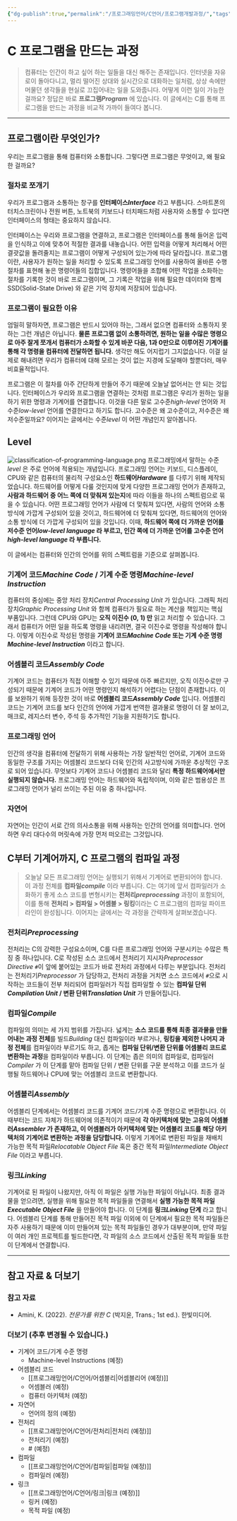 ```yaml
---
{"dg-publish":true,"permalink":"/프로그래밍언어/C언어/프로그램개발과정/","tags":["C","프로그래밍언어","기초"],"created":"2024-03-05T17:07:11.030+09:00","updated":"2024-04-24T13:18:24.699+09:00"}
---
```



# C 프로그램을 만드는 과정

> 컴퓨터는 인간이 하고 싶어 하는 일들을 대신 해주는 존재입니다. 인터넷을 자유로이 돌아다니고, 멀리 떨어진 상대와 실시간으로 대화하는 일처럼, 상상 속에만 머물던 생각들을 현실로 끄집어내는 일을 도와줍니다. 어떻게 이런 일이 가능한 걸까요? 정답은 바로 **프로그램*Program*** 에 있습니다. 이 글에서는 C를 통해 프로그램을 만드는 과정을 비교적 가까이 들여다 봅니다.

---

## 프로그램이란 무엇인가?

우리는 프로그램을 통해 컴퓨터와 소통합니다. 그렇다면 프로그램은 무엇이고, 왜 필요한 걸까요?

### 절차로 쪼개기

우리가 프로그램과 소통하는 창구를 **인터페이스*Interface*** 라고 부릅니다. 스마트폰의 터치스크린이나 전원 버튼, 노트북의 키보드나 터치패드처럼 사용자와 소통할 수 있다면 인터페이스의 형태는 중요하지 않습니다.

인터페이스는 우리와 프로그램을 연결하고, 프로그램은 인터페이스를 통해 들어온 입력을 인식하고 이에 맞추어 적절한 결과를 내놓습니다. 어떤 입력을 어떻게 처리해서 어떤 결괏값을 돌려줄지는 프로그램이 어떻게 구성되어 있는가에 따라 달라집니다. 프로그램이란, 사용자가 원하는 일을 처리할 수 있도록 프로그래밍 언어를 사용하여 올바른 수행 절차를 표현해 놓은 명령어들의 집합입니다. 명령어들을 조합해 어떤 작업을 소화하는 절차를 기록한 것이 바로 프로그램이며, 그 기록은 작업을 위해 필요한 데이터와 함께 SSD(Solid-State Drive) 와 같은 기억 장치에 저장되어 있습니다.

### 프로그램이 필요한 이유

엄밀히 말하자면, 프로그램은 반드시 있어야 하는, 그래서 없으면 컴퓨터와 소통하지 못하는 그런 개념은 아닙니다. **물론 프로그램 없이 소통하려면, 원하는 일을 수많은 명령으로 아주 잘게 쪼개서 컴퓨터가 소화할 수 있게 바꾼 다음, 1과 0만으로 이루어진 기계어를 통해 각 명령을 컴퓨터에 전달하면 됩니다.** 생각만 해도 어지럽기 그지없습니다. 이걸 실제로 해내려면 우리가 컴퓨터에 대해 모르는 것이 없는 지경에 도달해야 할뿐더러, 매우 비효율적입니다.

프로그램은 이 절차를 아주 간단하게 만들어 주기 때문에 오늘날 없어서는 안 되는 것입니다. 인터페이스가 우리와 프로그램을 연결하는 것처럼 프로그램은 우리가 원하는 일을 하기 위한 명령과 기계어를 연결합니다. 이것을 다른 말로 고수준*high-level* 언어와 저수준*low-level* 언어를 연결한다고 하기도 합니다. 고수준은 왜 고수준이고, 저수준은 왜 저수준일까요? 이어지는 글에서는 수준*level* 이 어떤 개념인지 알아봅니다. 

## Level

![classification-of-programming-language.png](/img/user/%ED%94%84%EB%A1%9C%EA%B7%B8%EB%9E%98%EB%B0%8D%EC%96%B8%EC%96%B4/classification-of-programming-language.png)
프로그래밍에서 말하는 수준*level* 은 주로 언어에 적용되는 개념입니다. 프로그래밍 언어는 키보드, 디스플레이, CPU와 같은 컴퓨터의 물리적 구성요소인 **하드웨어*Hardware*** 를 다루기 위해 제작되었습니다. 하드웨어를 어떻게 다룰 것인지에 맞게 다양한 프로그래밍 언어가 존재하고, **사람과 하드웨어 중 어느 쪽에 더 맞춰져 있는지**에 따라 이들을 하나의 스펙트럼으로 묶을 수 있습니다. 어떤 프로그래밍 언어가 사람에 더 맞춰져 있다면, 사람의 언어와 소통 방식에 가깝게 구성되어 있을 것이고, 하드웨어에 더 맞춰져 있다면, 하드웨어의 언어와 소통 방식에 더 가깝게 구성되어 있을 것입니다. 이때, **하드웨어 쪽에 더 가까운 언어를 저수준 언어*low-level language* 라 부르고, 인간 쪽에 더 가까운 언어를 고수준 언어*high-level language* 라 부릅니다.**

이 글에서는 컴퓨터와 인간의 언어를 위의 스펙트럼을 기준으로 살펴봅니다.

### 기계어 코드*Machine Code* / 기계 수준 명령*Machine-level Instruction*
컴퓨터의 중심에는 중앙 처리 장치*Central Processing Unit* 가 있습니다. 그래픽 처리 장치*Graphic Processing Unit* 와 함께 컴퓨터가 필요로 하는 계산을 책임지는 핵심 부품입니다. 그런데 CPU와 GPU는 **오직 이진수 (0, 1) 만** 읽고 처리할 수 있습니다. 그래서 컴퓨터가 어떤 일을 하도록 명령을 내리려면, 결국 이진수로 명령을 작성해야 합니다. 이렇게 이진수로 작성된 명령을 **기계어 코드*Machine Code* 또는 기계 수준 명령*Machine-level Instruction*** 이라고 합니다.

### 어셈블리 코드*Assembly Code*
기계어 코드는 컴퓨터가 직접 이해할 수 있기 때문에 아주 빠르지만, 오직 이진수로만 구성되기 때문에 기계어 코드가 어떤 명령인지 해석하기 어렵다는 단점이 존재합니다. 이를 보완하기 위해 등장한 것이 바로 **어셈블리 코드*Assembly Code*** 입니다. 어셈블리 코드는 기계어 코드를 보다 인간의 언어에 가깝게 번역한 결과물로 명령이 더 잘 보이고, 매크로, 레지스터 변수, 주석 등 추가적인 기능을 지원하기도 합니다.

### 프로그래밍 언어
인간의 생각을 컴퓨터에 전달하기 위해 사용하는 가장 일반적인 언어로, 기계어 코드와 동일한 구조를 가지는 어셈블리 코드보다 더욱 인간의 사고방식에 가까운 추상적인 구조로 되어 있습니다. 무엇보다 기계어 코드나 어셈블리 코드와 달리 **특정 하드웨어에서만 실행되지 않습니다.** 프로그래밍 언어는 하드웨어와 독립적이며, 이와 같은 범용성은 프로그래밍 언어가 널리 쓰이는 주된 이유 중 하나입니다.

### 자연어
자연어는 인간이 서로 간의 의사소통을 위해 사용하는 인간의 언어를 의미합니다. 언어 하면 우리 대다수의 머릿속에 가장 먼저 떠오르는 그것입니다.

## C부터 기계어까지, C 프로그램의 컴파일 과정

> 오늘날 모든 프로그래밍 언어는 실행되기 위해서 기계어로 변환되어야 합니다. 이 과정 전체를 **컴파일*compile*** 이라 부릅니다. C는 여기에 앞서 컴파일러가 소화하기 좋게 소스 코드를 변형시키는 **전처리*preprocessing*** 과정이 포함되어, 이를 통해 **전처리 > 컴파일 > 어셈블 > 링킹**이라는 C 프로그램의 컴파일 파이프라인이 완성됩니다. 이어지는 글에서는 각 과정을 간략하게 살펴보겠습니다.

### 전처리*Preprocessing*
전처리는 C의 강력한 구성요소이며, C를 다른 프로그래밍 언어와 구분시키는 수많은 특징 중 하나입니다. C로 작성된 소스 코드에서 전처리기 지시자*Preprocessor Directive* `#`이 앞에 붙어있는 코드가 바로 전처리 과정에서 다루는 부분입니다. 전처리는 전처리기*Preprocessor* 가 담당하고, 전처리 과정을 거치면 소스 코드에서 `#`으로 시작하는 코드들이 전부 처리되어 컴파일러가 직접 컴파일할 수 있는 **컴파일 단위*Compilation Unit* / 변환 단위*Translation Unit*** 가 만들어집니다.

### 컴파일*Compile*
컴파일의 의미는 세 가지 범위를 가집니다. 넓게는 **소스 코드를 통해 최종 결과물을 만들어내는 과정 전체**를 빌드*Building* 대신 컴파일이라 부르거나, **링킹을 제외한 나머지 과정 전체**를 컴파일이라 부르기도 하고, 좁게는 **컴파일 단위/변환 단위를 어셈블리 코드로 변환하는 과정**을 컴파일이라 부릅니다. 이 단계는 좁은 의미의 컴파일로, 컴파일러*Compiler* 가 이 단계를 맡아 컴파일 단위 / 변환 단위를 구문 분석하고 이를 코드가 실행될 하드웨어나 CPU에 맞는 어셈블리 코드로 변환합니다.

### 어셈블리*Assembly*
어셈블리 단계에서는 어셈블리 코드를 기계어 코드/기계 수준 명령으로 변환합니다. 이때부터는 코드 자체가 하드웨어에 의존적이기 때문에 **각 아키텍처에 맞는 고유의 어셈블러*Assembler* 가 존재하고, 이 어셈블러가 아키텍처에 맞는 어셈블리 코드를 해당 아키텍처의 기계어로 변환하는 과정을 담당합니다.** 이렇게 기계어로 변환된 파일을 재배치 가능한 목적 파일*Relocatable Object File* 혹은 중간 목적 파일*Intermediate Object File* 이라고 부릅니다.

### 링크*Linking*
기계어로 된 파일이 나왔지만, 아직 이 파일은 실행 가능한 파일이 아닙니다. 최종 결과물을 얻으려면, 실행을 위해 필요한 목적 파일들을 연결해서 **실행 가능한 목적 파일*Executable Object File*** 을 만들어야 합니다. 이 단계를 **링크*Linking* 단계** 라고 합니다. 어셈블리 단계를 통해 만들어진 목적 파일 이외에 이 단계에서 필요한 목적 파일들은 자주 사용하기 때문에 이미 만들어져 있는 목적 파일들인 경우가 대부분이며, 만약 파일이 여러 개인 프로젝트를 빌드한다면, 각 파일의 소스 코드에서 산출된 목적 파일들 또한 이 단계에서 연결합니다.

---
## 참고 자료 & 더보기

### 참고 자료
+ Amini, K. (2022). *전문가를 위한 C* (박지윤, Trans.; 1st ed.). 한빛미디어.

### 더보기 (추후 변경될 수 있습니다.)
+ 기계어 코드/기계 수준 명령
    + Machine-level Instructions (예정)
+ 어셈블리 코드
    + [[프로그래밍언어/C언어/어셈블리\|어셈블리어 (예정)]]
    + 어셈블러 (예정)
    + 컴퓨터 아키텍처 (예정)
+ 자연어
    + 언어의 정의 (예정)
+ 전처리
    + [[프로그래밍언어/C언어/전처리\|전처리 (예정)]]
    + 전처리기 (예정)
    + \# (예정)
+ 컴파일
    + [[프로그래밍언어/C언어/컴파일\|컴파일 (예정)]]
    + 컴파일러 (예정)
+ 링크
    + [[프로그래밍언어/C언어/링크\|링크 (예정)]]
    + 링커 (예정)
    + 목적 파일 (예정)